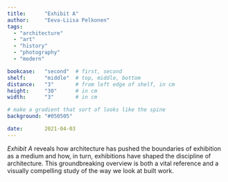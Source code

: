 ```yaml
---
title: 		"Exhibit A"
author: 	"Eeva-Liisa Pelkonen"
tags:
  - "architecture"
  - "art"
  - "history"
  - "photography"
  - "modern"

bookcase: 	"second"  # first, second
shelf: 		"middle"  # top, middle, bottom
distance: 	"3"       # from left edge of shelf, in cm
height:		"30"      # in cm
width:		"3"       # in cm

# make a gradient that sort of looks like the spine
background: "#050505"

date: 		2021-04-03
---
```


*Exhibit A* reveals how architecture has pushed the boundaries of exhibition as a medium and how, in turn, exhibitions have shaped the discipline of architecture. This groundbreaking overview is both a vital reference and a visually compelling study of the way we look at built work.